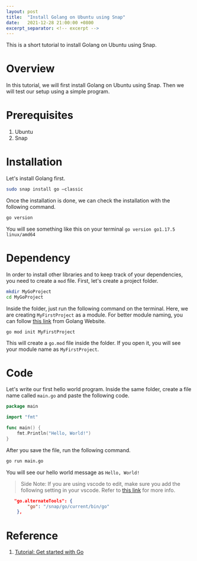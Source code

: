 ```yaml
---
layout: post
title:  "Install Golang on Ubuntu using Snap"
date:   2021-12-28 21:00:00 +0800
excerpt_separator: <!-- excerpt -->
---
```


This is a short tutorial to install Golang on Ubuntu using Snap. 

<!-- excerpt -->

# Overview
In this tutorial, we will first install Golang on Ubuntu using Snap. Then we will test our setup using a simple program.

# Prerequisites
1. Ubuntu
2. Snap

# Installation
Let's install Golang first.
```bash
sudo snap install go –classic 
```
Once the installation is done, we can check the installation with the following command.
```bash
go version 
```
You will see something like this on your terminal `go version go1.17.5 linux/amd64`

# Dependency
In order to install other libraries and to keep track of your dependencies, you need to create a `mod` file.
First, let's create a project folder.
```bash
mkdir MyGoProject
cd MyGoProject
```
Inside the folder, just run the following command on the terminal. Here, we are creating `MyFirstProject` as a module. For better module naming, you can follow [this link](https://go.dev/doc/modules/managing-dependencies#naming_module) from Golang Website.

```
go mod init MyFirstProject
```
This will create a `go.mod` file inside the folder. If you open it, you will see your module name as `MyFirstProject`.

# Code
Let's write our first hello world program. Inside the same folder, create a file name called `main.go` and paste the following code.

```go
package main

import "fmt"

func main() {
    fmt.Println("Hello, World!")
}
```

After you save the file, run the following command.
```bash
go run main.go
```

You will see our hello world message as `Hello, World!`
> Side Note: If you are using vscode to edit, make sure you add the following setting in your vscode. Refer to [this link](https://github.com/golang/vscode-go/issues/1411) for more info.
```json
   "go.alternateTools": { 
        "go": "/snap/go/current/bin/go" 
    },   
```


# Reference
1. [Tutorial: Get started with Go](https://go.dev/doc/tutorial/getting-started)
